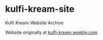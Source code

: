 # kulfi-kream-site
Kulfi Kream Website Archive

Website originally at [kulfi-kream.weebly.com](https://kulfi-kream.weebly.com)

